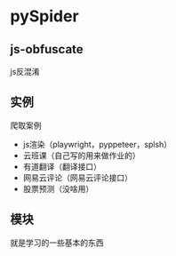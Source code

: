 # pySpider
## js-obfuscate
js反混淆
## 实例
 爬取案例 
- js渲染（playwright，pyppeteer，splsh）
- 云班课（自己写的用来做作业的）
- 有道翻译（翻译接口）
- 网易云评论（网易云评论接口）
- 股票预测（没啥用）
## 模块
  就是学习的一些基本的东西
